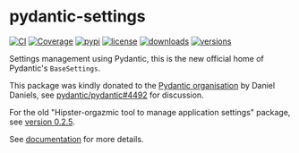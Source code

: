 # pydantic-settings

[![CI](https://github.com/pydantic/pydantic-settings/workflows/CI/badge.svg?event=push)](https://github.com/pydantic/pydantic-settings/actions?query=event%3Apush+branch%3Amain+workflow%3ACI)
[![Coverage](https://codecov.io/gh/pydantic/pydantic-settings/branch/main/graph/badge.svg)](https://codecov.io/gh/pydantic/pydantic-settings)
[![pypi](https://img.shields.io/pypi/v/pydantic-settings.svg)](https://pypi.python.org/pypi/pydantic-settings)
[![license](https://img.shields.io/github/license/pydantic/pydantic-settings.svg)](https://github.com/pydantic/pydantic-settings/blob/main/LICENSE)
[![downloads](https://static.pepy.tech/badge/pydantic-settings/month)](https://pepy.tech/project/pydantic-settings)
[![versions](https://img.shields.io/pypi/pyversions/pydantic-settings.svg)](https://github.com/pydantic/pydantic-settings)

Settings management using Pydantic, this is the new official home of Pydantic's `BaseSettings`.

This package was kindly donated to the [Pydantic organisation](https://github.com/pydantic) by Daniel Daniels, see [pydantic/pydantic#4492](https://github.com/pydantic/pydantic/pull/4492) for discussion.

For the old "Hipster-orgazmic tool to manage application settings" package, see [version 0.2.5](https://pypi.org/project/pydantic-settings/0.2.5/).

See [documentation](https://docs.pydantic.dev/latest/concepts/pydantic_settings/) for more details.
